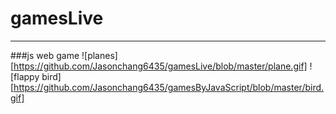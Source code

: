 # gamesLive
-----------
###js web game
![planes][https://github.com/Jasonchang6435/gamesLive/blob/master/plane.gif]
![flappy bird][https://github.com/Jasonchang6435/gamesByJavaScript/blob/master/bird.gif]

